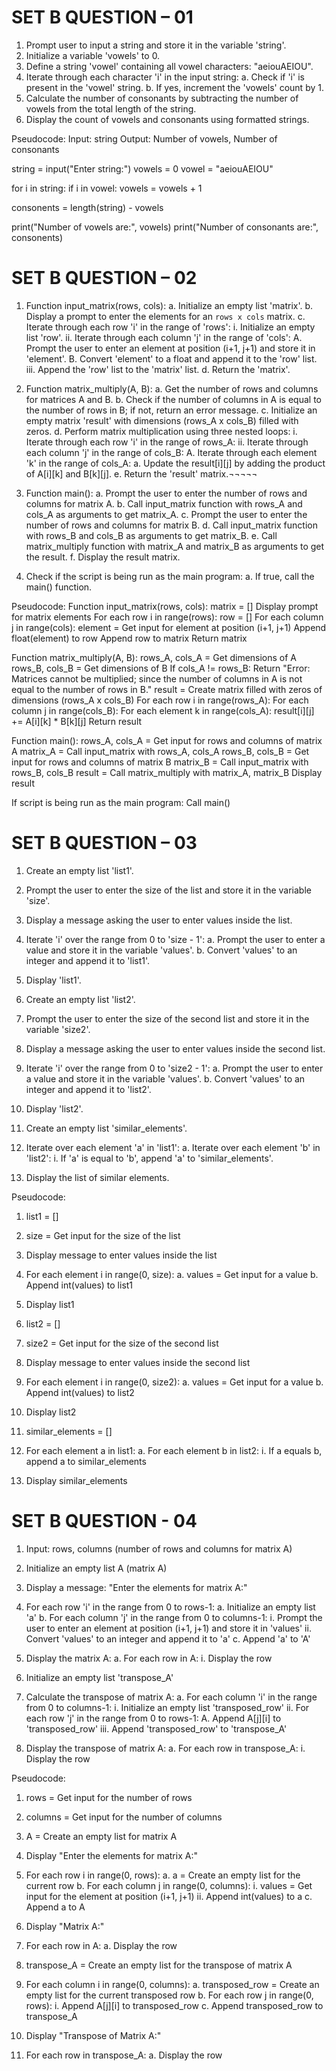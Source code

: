 # SET B QUESTION – 01

1. Prompt user to input a string and store it in the variable 'string'.
2. Initialize a variable 'vowels' to 0.
3. Define a string 'vowel' containing all vowel characters: "aeiouAEIOU".
4. Iterate through each character 'i' in the input string:
   a. Check if 'i' is present in the 'vowel' string.
   b. If yes, increment the 'vowels' count by 1.
5. Calculate the number of consonants by subtracting the number of vowels from the total length of the string.
6. Display the count of vowels and consonants using formatted strings.

Pseudocode:
Input: string
Output: Number of vowels, Number of consonants

string = input("Enter string:")
vowels = 0
vowel = "aeiouAEIOU"

for i in string:
    if i in vowel:
        vowels = vowels + 1

consonents = length(string) - vowels

print("Number of vowels are:", vowels)
print("Number of consonants are:", consonents)





# SET B QUESTION – 02

1. Function input_matrix(rows, cols):
   a. Initialize an empty list 'matrix'.
   b. Display a prompt to enter the elements for an `rows x cols` matrix.
   c. Iterate through each row 'i' in the range of 'rows':
      i. Initialize an empty list 'row'.
      ii. Iterate through each column 'j' in the range of 'cols':
          A. Prompt the user to enter an element at position (i+1, j+1) and store it in 'element'.
          B. Convert 'element' to a float and append it to the 'row' list.
      iii. Append the 'row' list to the 'matrix' list.
   d. Return the 'matrix'.

2. Function matrix_multiply(A, B):
   a. Get the number of rows and columns for matrices A and B.
   b. Check if the number of columns in A is equal to the number of rows in B; if not, return an error message.
   c. Initialize an empty matrix 'result' with dimensions (rows_A x cols_B) filled with zeros.
   d. Perform matrix multiplication using three nested loops:
      i. Iterate through each row 'i' in the range of rows_A:
         ii. Iterate through each column 'j' in the range of cols_B:
             A. Iterate through each element 'k' in the range of cols_A:
                 a. Update the result[i][j] by adding the product of A[i][k] and B[k][j].
   e. Return the 'result' matrix.¬¬¬¬¬

3. Function main():
   a. Prompt the user to enter the number of rows and columns for matrix A.
   b. Call input_matrix function with rows_A and cols_A as arguments to get matrix_A.
   c. Prompt the user to enter the number of rows and columns for matrix B.
   d. Call input_matrix function with rows_B and cols_B as arguments to get matrix_B.
   e. Call matrix_multiply function with matrix_A and matrix_B as arguments to get the result.
   f. Display the result matrix.

4. Check if the script is being run as the main program:
   a. If true, call the main() function.

Pseudocode:
Function input_matrix(rows, cols):
   matrix = []
   Display prompt for matrix elements
   For each row i in range(rows):
      row = []
      For each column j in range(cols):
         element = Get input for element at position (i+1, j+1)
         Append float(element) to row
      Append row to matrix
   Return matrix

Function matrix_multiply(A, B):
   rows_A, cols_A = Get dimensions of A
   rows_B, cols_B = Get dimensions of B
   If cols_A != rows_B:
      Return "Error: Matrices cannot be multiplied; since the number of columns in A is not equal to the number of rows in B."
   result = Create matrix filled with zeros of dimensions (rows_A x cols_B)
   For each row i in range(rows_A):
      For each column j in range(cols_B):
         For each element k in range(cols_A):
            result[i][j] += A[i][k] * B[k][j]
   Return result

Function main():
   rows_A, cols_A = Get input for rows and columns of matrix A
   matrix_A = Call input_matrix with rows_A, cols_A
   rows_B, cols_B = Get input for rows and columns of matrix B
   matrix_B = Call input_matrix with rows_B, cols_B
   result = Call matrix_multiply with matrix_A, matrix_B
   Display result

If script is being run as the main program:
   Call main()



# SET B QUESTION – 03

1. Create an empty list 'list1'.
2. Prompt the user to enter the size of the list and store it in the variable 'size'.
3. Display a message asking the user to enter values inside the list.
4. Iterate 'i' over the range from 0 to 'size - 1':
   a. Prompt the user to enter a value and store it in the variable 'values'.
   b. Convert 'values' to an integer and append it to 'list1'.
5. Display 'list1'.

6. Create an empty list 'list2'.
7. Prompt the user to enter the size of the second list and store it in the variable 'size2'.
8. Display a message asking the user to enter values inside the second list.
9. Iterate 'i' over the range from 0 to 'size2 - 1':
   a. Prompt the user to enter a value and store it in the variable 'values'.
   b. Convert 'values' to an integer and append it to 'list2'.
10. Display 'list2'.

11. Create an empty list 'similar_elements'.
12. Iterate over each element 'a' in 'list1':
   a. Iterate over each element 'b' in 'list2':
       i. If 'a' is equal to 'b', append 'a' to 'similar_elements'.

13. Display the list of similar elements.

Pseudocode:
1. list1 = []
2. size = Get input for the size of the list
3. Display message to enter values inside the list
4. For each element i in range(0, size):
   a. values = Get input for a value
   b. Append int(values) to list1
5. Display list1

6. list2 = []
7. size2 = Get input for the size of the second list
8. Display message to enter values inside the second list
9. For each element i in range(0, size2):
   a. values = Get input for a value
   b. Append int(values) to list2
10. Display list2
11. similar_elements = []
12. For each element a in list1:
   a. For each element b in list2:
       i. If a equals b, append a to similar_elements
13. Display similar_elements


 # SET B QUESTION - 04

1. Input: rows, columns (number of rows and columns for matrix A)
2. Initialize an empty list A (matrix A)
3. Display a message: "Enter the elements for matrix A:"
4. For each row 'i' in the range from 0 to rows-1:
   a. Initialize an empty list 'a'
   b. For each column 'j' in the range from 0 to columns-1:
      i. Prompt the user to enter an element at position (i+1, j+1) and store it in 'values'
      ii. Convert 'values' to an integer and append it to 'a'
   c. Append 'a' to 'A'
5. Display the matrix A:
   a. For each row in A:
      i. Display the row

6. Initialize an empty list 'transpose_A'
7. Calculate the transpose of matrix A:
   a. For each column 'i' in the range from 0 to columns-1:
      i. Initialize an empty list 'transposed_row'
      ii. For each row 'j' in the range from 0 to rows-1:
          A. Append A[j][i] to 'transposed_row'
      iii. Append 'transposed_row' to 'transpose_A'

8. Display the transpose of matrix A:
   a. For each row in transpose_A:
      i. Display the row

Pseudocode:
1. rows = Get input for the number of rows
2. columns = Get input for the number of columns
3. A = Create an empty list for matrix A
4. Display "Enter the elements for matrix A:"
5. For each row i in range(0, rows):
   a. a = Create an empty list for the current row
   b. For each column j in range(0, columns):
      i. values = Get input for the element at position (i+1, j+1)
      ii. Append int(values) to a
   c. Append a to A
6. Display "Matrix A:"
7. For each row in A:
   a. Display the row

8. transpose_A = Create an empty list for the transpose of matrix A
9. For each column i in range(0, columns):
   a. transposed_row = Create an empty list for the current transposed row
   b. For each row j in range(0, rows):
      i. Append A[j][i] to transposed_row
   c. Append transposed_row to transpose_A

10. Display "Transpose of Matrix A:"
11. For each row in transpose_A:
    a. Display the row
